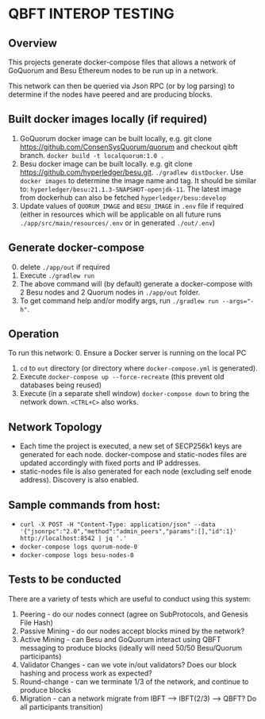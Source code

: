 # QBFT INTEROP TESTING

## Overview
This projects generate docker-compose files that allows a network of GoQuorum and Besu Ethereum nodes to be run up
in a network.

This network can then be queried via Json RPC (or by log parsing) to determine if the nodes have peered and are 
producing blocks.

## Built docker images locally (if required)
1. GoQuorum docker image can be built locally, e.g. git clone https://github.com/ConsenSysQuorum/quorum and checkout qibft branch. `docker build -t localquorum:1.0 .`
2. Besu docker image can be built locally. e.g. git clone https://github.com/hyperledger/besu.git. `./gradlew distDocker`.
   Use `docker images` to determine the image name and tag. It should be similar to: 
   `hyperledger/besu:21.1.3-SNAPSHOT-openjdk-11`. The latest image from dockerhub can also be fetched `hyperledger/besu:develop`
3. Update values of `QUORUM_IMAGE` and `BESU_IMAGE` in `.env` file if required 
   (either in resources which will be applicable on all future runs `./app/src/main/resources/.env` or in generated `./out/.env`)

## Generate docker-compose
0. delete `./app/out` if required
1. Execute `./gradlew run`
2. The above command will (by default) generate a docker-compose with 2 Besu nodes and 2 Quorum nodes in `./app/out` folder.
3. To get command help and/or modify args, run `./gradlew run --args="-h"`.


## Operation
To run this network:
0. Ensure a Docker server is running on the local PC
1. `cd` to `out` directory (or directory where `docker-compose.yml` is generated).   
2. Execute `docker-compose up --force-recreate` (this prevent old databases being reused)
3. Execute (in a separate shell window) `docker-compose down` to bring the network down. `<CTRL+C>` also works.


## Network Topology
* Each time the project is executed, a new set of SECP256k1 keys are generated for each node.
  docker-compose and static-nodes files are updated accordingly with fixed ports and IP addresses.
* static-nodes file is also generated for each node (excluding self enode address). Discovery is also enabled.

## Sample commands from host:
* `curl -X POST -H "Content-Type: application/json" --data '{"jsonrpc":"2.0","method":"admin_peers","params":[],"id":1}' http://localhost:8542 | jq '.'`
* `docker-compose logs quorum-node-0`
* `docker-compose logs besu-nodes-0`

## Tests to be conducted
There are a variety of tests which are useful to conduct using this system:

1. Peering - do our nodes connect (agree on SubProtocols, and Genesis File Hash)
2. Passive Mining - do our nodes accept blocks mined by the network?
3. Active Mining - can Besu and GoQuorum interact using QBFT messaging to produce blocks (ideally will need 50/50 Besu/Quorum participants)
4. Validator Changes - can we vote in/out validators? Does our block hashing and process work as expected?
5. Round-change - can we terminate 1/3 of the network, and continue to produce blocks
6. Migration - can a network migrate from IBFT --> IBFT(2/3) --> QBFT? Do all participants transition)


